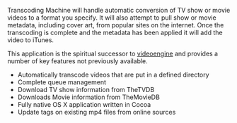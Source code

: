 Transcoding Machine will handle automatic conversion of TV show or movie videos to a format you specify. It will also attempt to pull show or movie metadata, including cover art, from popular sites on the internet. Once the transcoding is complete and the metadata has been applied it will add the video to iTunes.

This application is the spiritual successor to [videoengine](http://code.google.com/p/videoengine/) and provides a number of key features not previously available.

  * Automatically transcode videos that are put in a defined directory
  * Complete queue management
  * Download TV show information from TheTVDB
  * Downloads Movie information from TheMovieDB
  * Fully native OS X application written in Cocoa
  * Update tags on existing mp4 files from online sources